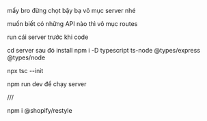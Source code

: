 mấy bro đừng chọt bậy bạ vô mục server nhé

muốn biết có những API nào thì vô mục routes

run cái server trước khi code

cd server 
sau đó install
npm i -D typescript ts-node @types/express @types/node

npx tsc --init

npm run dev để chạy server

///

npm i @shopify/restyle